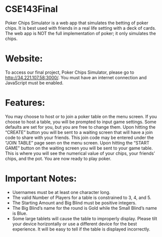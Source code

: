 # CSE143Final
Poker Chips Simulator is a web app that simulates the betting of poker chips. It is best used with friends in a real life setting with a deck of cards. The web app is NOT the full implementation of poker; it only simulates the chips.

# Website:
To access our final project, Poker Chips Simulator, please go to http://34.221.107.58:3000/. You must have an internet connection and JavaScript must be enabled.

# Features:
You may choose to host or to join a poker table on the menu screen. If you choose to host a table, you will be prompted to input game settings. Some defaults are set for you, but you are free to change them. Upon hitting the “CREATE” button you will be sent to a waiting screen that will have a join code to share with your friends. This join code may be entered under the “JOIN TABLE” page seen on the menu screen.
Upon hitting the “START GAME” button on the waiting screen you will be sent to your game table. This is where you will see the numerical value of your chips, your friends’ chips, and the pot. You are now ready to play poker.

# Important Notes:
* Usernames must be at least one character long.
* The valid Number of Players for a table is constrained to 3, 4, and 5. 
* The Starting Amount and Big Blind must be positive integers. 
* The Big Blind’s name for the round is Gold while the Small Blind’s name is Blue.
* Some large tablets will cause the table to improperly display. Please tilt your device horizontally or use a different device for the best experience. It will be easy to tell if the table is displayed incorrectly.
